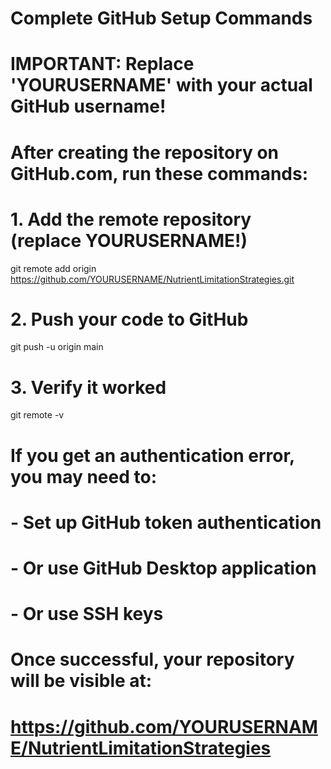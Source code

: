 # Complete GitHub Setup Commands

# IMPORTANT: Replace 'YOURUSERNAME' with your actual GitHub username!

# After creating the repository on GitHub.com, run these commands:

# 1. Add the remote repository (replace YOURUSERNAME!)
git remote add origin https://github.com/YOURUSERNAME/NutrientLimitationStrategies.git

# 2. Push your code to GitHub
git push -u origin main

# 3. Verify it worked
git remote -v

# If you get an authentication error, you may need to:
# - Set up GitHub token authentication
# - Or use GitHub Desktop application
# - Or use SSH keys

# Once successful, your repository will be visible at:
# https://github.com/YOURUSERNAME/NutrientLimitationStrategies